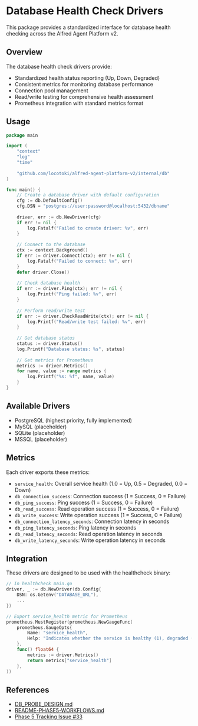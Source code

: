 # Database Health Check Drivers

This package provides a standardized interface for database health checking across the Alfred Agent Platform v2.

## Overview

The database health check drivers provide:

- Standardized health status reporting (Up, Down, Degraded)
- Consistent metrics for monitoring database performance
- Connection pool management
- Read/write testing for comprehensive health assessment
- Prometheus integration with standard metrics format

## Usage

```go
package main

import (
    "context"
    "log"
    "time"
    
    "github.com/locotoki/alfred-agent-platform-v2/internal/db"
)

func main() {
    // Create a database driver with default configuration
    cfg := db.DefaultConfig()
    cfg.DSN = "postgres://user:password@localhost:5432/dbname"
    
    driver, err := db.NewDriver(cfg)
    if err != nil {
        log.Fatalf("Failed to create driver: %v", err)
    }
    
    // Connect to the database
    ctx := context.Background()
    if err := driver.Connect(ctx); err != nil {
        log.Fatalf("Failed to connect: %v", err)
    }
    defer driver.Close()
    
    // Check database health
    if err := driver.Ping(ctx); err != nil {
        log.Printf("Ping failed: %v", err)
    }
    
    // Perform read/write test
    if err := driver.CheckReadWrite(ctx); err != nil {
        log.Printf("Read/write test failed: %v", err)
    }
    
    // Get database status
    status := driver.Status()
    log.Printf("Database status: %s", status)
    
    // Get metrics for Prometheus
    metrics := driver.Metrics()
    for name, value := range metrics {
        log.Printf("%s: %f", name, value)
    }
}
```

## Available Drivers

- PostgreSQL (highest priority, fully implemented)
- MySQL (placeholder)
- SQLite (placeholder)
- MSSQL (placeholder)

## Metrics

Each driver exports these metrics:

- `service_health`: Overall service health (1.0 = Up, 0.5 = Degraded, 0.0 = Down)
- `db_connection_success`: Connection success (1 = Success, 0 = Failure)
- `db_ping_success`: Ping success (1 = Success, 0 = Failure)
- `db_read_success`: Read operation success (1 = Success, 0 = Failure)
- `db_write_success`: Write operation success (1 = Success, 0 = Failure)
- `db_connection_latency_seconds`: Connection latency in seconds
- `db_ping_latency_seconds`: Ping latency in seconds
- `db_read_latency_seconds`: Read operation latency in seconds
- `db_write_latency_seconds`: Write operation latency in seconds

## Integration

These drivers are designed to be used with the healthcheck binary:

```go
// In healthcheck main.go
driver, _ := db.NewDriver(db.Config{
    DSN: os.Getenv("DATABASE_URL"),
    ...
})

// Export service_health metric for Prometheus
prometheus.MustRegister(prometheus.NewGaugeFunc(
    prometheus.GaugeOpts{
        Name: "service_health",
        Help: "Indicates whether the service is healthy (1), degraded (0.5), or unhealthy (0)",
    },
    func() float64 {
        metrics := driver.Metrics()
        return metrics["service_health"]
    },
))
```

## References

- [DB_PROBE_DESIGN.md](../../docs/phase5/DB_PROBE_DESIGN.md)
- [README-PHASE5-WORKFLOWS.md](../../README-PHASE5-WORKFLOWS.md)
- [Phase 5 Tracking Issue #33](https://github.com/locotoki/alfred-agent-platform-v2/issues/33)